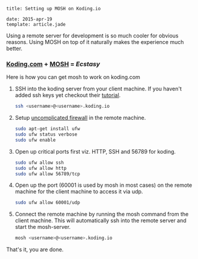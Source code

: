 ```metadata
title: Setting up MOSH on Koding.io

date: 2015-apr-19
template: article.jade
```

Using a remote server for development is so much cooler for obvious reasons. Using MOSH on top of it naturally makes the experience much better.

### [Koding.com](https://koding.com) + [MOSH](https://mosh.mit.edu/#getting) = _Ecstasy_

Here is how you can get mosh to work on koding.com

1. SSH into the koding server from your client machine. If you haven't added ssh keys yet checkout their [tutorial](http://learn.koding.com/guides/ssh-into-your-vm/).

   ```bash
   ssh <username>@<username>.koding.io
   ```

2. Setup [uncomplicated firewall](http://learn.koding.com/guides/enable-ufw/) in the remote machine.

   ```bash
   sudo apt-get install ufw
   sudo ufw status verbose
   sudo ufw enable
   ```

3. Open up critical ports first viz. HTTP, SSH and 56789 for koding.

   ```bash
   sudo ufw allow ssh
   sudo ufw allow http
   sudo ufw allow 56789/tcp
   ```

4. Open up the port (60001 is used by mosh in most cases) on the remote machine for the client machine to access it via udp.

   ```bash
   sudo ufw allow 60001/udp
   ```

5. Connect the remote machine by running the mosh command from the client machine. This will automatically ssh into the remote server and start the mosh-server.
   ```bash
   mosh <username>@<username>.koding.io
   ```

That's it, you are done.
